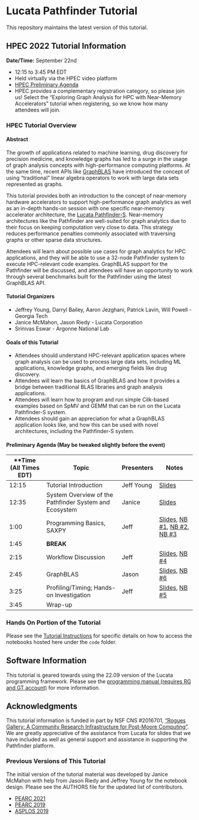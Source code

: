 # Lucata Pathfinder Tutorial

This repository maintains the latest version of this tutorial. 


## HPEC 2022 Tutorial Information

**Date/Time:** September 22nd
* 12:15 to 3:45 PM EDT
* Held virtually via the HPEC video platform
* [HPEC Preliminary Agenda](https://ieee-hpec.org/index.php/ieee-hpec-2022-prelim-agenda/)
* HPEC provides a complementary registration category, so please join us! Select the “Exploring Graph Analysis for HPC with Near-Memory Accelerators” tutorial when registering, so we know how many attendees will join. 

### HPEC Tutorial Overview

#### Abstract
The growth of applications related to machine learning, drug discovery for precision medicine, and knowledge
graphs has led to a surge in the usage of graph analysis concepts with high-performance computing platforms. At
the same time, recent APIs like [GraphBLAS](https://graphblas.org/) have introduced the concept of using “traditional”
linear algebra operators to work with large data sets represented as graphs.

This tutorial provides both an introduction to the concept of near-memory hardware accelerators to support
high-performance graph analytics as well as an in-depth hands-on session with one specific near-memory
accelerator architecture, the [Lucata Pathfinder-S](https://lucata.com/solutions/pathfinder/).
Near-memory architectures like the Pathfinder are well-suited
for graph analytics due to their focus on keeping computation very close to data. This strategy reduces 
performance penalties commonly associated with traversing graphs or
other sparse data structures.

Attendees will learn about possible use cases for graph analytics for HPC applications, and they will be able
to use a 32-node Pathfinder system to execute HPC-relevant code examples. GraphBLAS support for the
Pathfinder will be discussed, and attendees will have an opportunity to work through several benchmarks built
for the Pathfinder using the latest GraphBLAS API.

#### Tutorial Organizers
* Jeffrey Young, Darryl Bailey, Aaron Jezghani, Patrick Lavin, Will Powell - Georgia Tech
* Janice McMahon, Jason Riedy - Lucata Corporation
* Srinivas Eswar - Argonne National Lab

#### Goals of this Tutorial
* Attendees should understand HPC-relevant application spaces where graph analysis can be used to
process large data sets, including ML applications, knowledge graphs, and emerging fields like drug
discovery.
* Attendees will learn the basics of GraphBLAS and how it provides a bridge between traditional BLAS
libraries and graph analysis applications.
* Attendees will learn how to program and run simple Cilk-based examples based on SpMV and GEMM
that can be run on the Lucata Pathfinder-S system.
* Attendees should gain an appreciation for what a GraphBLAS application looks like, and how this can be
used with novel architectures, including the Pathfinder-S system.

#### Preliminary Agenda (May be tweaked slightly before the event)
| **Time (All Times EDT) | **Topic**                                              | Presenters | Notes                                                        |
| ---------------------- | ------------------------------------------------------ | ---------- | ------------------------------------------------------------ |
| 12:15                  | Tutorial Introduction                                  | Jeff Young | [Slides](https://github.com/gt-crnch-rg/lucata-pathfinder-tutorial/blob/main/slides/01-lucata-pathfinder-tutorial-intro.pdf) |
| 12:35                  | System Overview of the Pathfinder System and Ecosystem | Janice     | [Slides](https://github.com/gt-crnch-rg/lucata-pathfinder-tutorial/blob/main/slides/02-lucata-pathfinder-tutorial-system-overview.pdf) |
| 1:00                   | Programming Basics, SAXPY                              | Jeff       | [Slides](https://github.com/gt-crnch-rg/lucata-pathfinder-tutorial/blob/main/slides/03-lucata-pathfinder-tutorial-programming.pdf), [NB #1](https://github.com/gt-crnch-rg/lucata-pathfinder-tutorial/blob/main/code/01-hello-world/NB01-hello-world.ipynb), [NB #2](https://github.com/gt-crnch-rg/lucata-pathfinder-tutorial/blob/main/code/02-lucata-profiling/NB02-Profiling-Plotting.ipynb), [NB #3](https://github.com/gt-crnch-rg/lucata-pathfinder-tutorial/blob/main/code/03-saxpy-basics/NB03-saxpy-basics.ipynb) |
| 1:45                   | **BREAK**                                              |            |                                                              |
| 2:15                   | Workflow Discussion                                    | Jeff       | [Slides](https://github.com/gt-crnch-rg/lucata-pathfinder-tutorial/blob/main/slides/04-lucata-pathfinder-tutorial-workflow.pdf), [NB #4](https://github.com/gt-crnch-rg/lucata-pathfinder-tutorial/blob/main/code/04-saxpy-workflow/NB04-saxpy-workflow.ipynb) |
| 2:45                   | GraphBLAS                                              | Jason      | [Slides](https://github.com/gt-crnch-rg/lucata-pathfinder-tutorial/blob/main/slides/05-lucata-pathfinder-tutorial-graphblas-overview.pdf), [NB #6](https://github.com/gt-crnch-rg/lucata-pathfinder-tutorial/blob/main/code/06-graphblas/NB05-graphblas.ipynb) |
| 3:25                   | Profiling/Timing; Hands-on Investigation               | Jeff       | [Slides](https://github.com/gt-crnch-rg/lucata-pathfinder-tutorial/blob/main/slides/06-lucata-pathfinder-tutorial-hardware-performance-counters.pdf), [NB #5](https://github.com/gt-crnch-rg/lucata-pathfinder-tutorial/blob/main/code/05-timing-hwcounters/NB05-timing-hwcounters.ipynb) |
| 3:45                   | Wrap-up                                                |            |                                                              |

### Hands On Portion of the Tutorial
Please see the [Tutorial Instructions](https://github.com/gt-crnch-rg/lucata-pathfinder-tutorial/blob/ee29508201016029bff1cc9819d85bdaaca3fad1/Tutorial-Instructions.md) for specific details on how to access the notebooks hosted here under the `code` folder.

## Software Information
This tutorial is geared towards using the 22.09 version of the Lucata programming framework. Please see the [programming manual (requires RG and GT account)](https://github.gatech.edu/crnch-rg/rg-lucata-pathfinder/blob/main/docs/pathfinder/Lucata-Pathfinder-Programming-Guide-v2.0.0-2202-tools.pdf) for more information. 


## Acknowledgments
This tutorial information is funded in part by NSF CNS #2016701, [“Rogues Gallery: A Community Research Infrastructure for Post-Moore Computing”](https://www.nsf.gov/awardsearch/showAward?AWD_ID=2016701). We are greatly appreciative of the assistance from Lucata for slides that we have included as well as general support and assistance in supporting the Pathfinder platform.

### Previous Versions of This Tutorial

The initial version of the tutorial material was developed by Janice McMahon with help from Jason Riedy and Jeffrey Young for the notebook design. Please see the AUTHORS file for the updated list of contributors. 

* [PEARC 2021](https://github.com/gt-crnch-rg/pearc-tutorial-2021)
* [PEARC 2019](https://github.com/gt-crnch-rg/pearc-tutorial-2019)
* [ASPLOS 2019](https://github.com/gt-crnch-rg/asplos-tutorial-2019)
